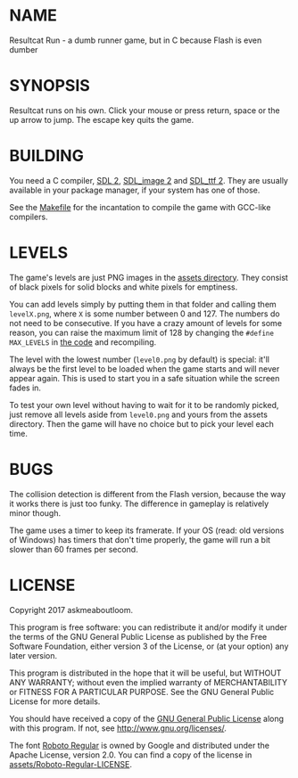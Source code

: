NAME
====

Resultcat Run - a dumb runner game, but in C because Flash is even dumber


SYNOPSIS
========

Resultcat runs on his own. Click your mouse or press return, space or the up
arrow to jump. The escape key quits the game.


BUILDING
========

You need a C compiler, [SDL 2](https://www.libsdl.org/),
[SDL\_image 2](https://www.libsdl.org/projects/SDL_image/) and
[SDL\_ttf 2](https://www.libsdl.org/projects/SDL_ttf/). They are usually
available in your package manager, if your system has one of those.

See the [Makefile](Makefile) for the incantation to compile the game with
GCC-like compilers.


LEVELS
======

The game's levels are just PNG images in the [assets directory](assets). They
consist of black pixels for solid blocks and white pixels for emptiness.

You can add levels simply by putting them in that folder and calling them
`levelX.png`, where `X` is some number between 0 and 127. The numbers do not
need to be consecutive. If you have a crazy amount of levels for some reason,
you can raise the maximum limit of 128 by changing the `#define MAX_LEVELS` in
[the code](rcrun.c) and recompiling.

The level with the lowest number (`level0.png` by default) is special: it'll
always be the first level to be loaded when the game starts and will never
appear again. This is used to start you in a safe situation while the screen
fades in.

To test your own level without having to wait for it to be randomly picked,
just remove all levels aside from `level0.png` and yours from the assets
directory. Then the game will have no choice but to pick your level each time.


BUGS
====

The collision detection is different from the Flash version, because the way it
works there is just too funky. The difference in gameplay is relatively minor
though.

The game uses a timer to keep its framerate. If your OS (read: old versions of
Windows) has timers that don't time properly, the game will run a bit slower
than 60 frames per second.


LICENSE
=======

Copyright 2017 askmeaboutloom.

This program is free software: you can redistribute it and/or modify it under
the terms of the GNU General Public License as published by the Free Software
Foundation, either version 3 of the License, or (at your option) any later
version.

This program is distributed in the hope that it will be useful, but WITHOUT ANY
WARRANTY; without even the implied warranty of MERCHANTABILITY or FITNESS FOR A
PARTICULAR PURPOSE. See the GNU General Public License for more details.

You should have received a copy of the [GNU General Public License](LICENSE)
along with this program.  If not, see <http://www.gnu.org/licenses/>.

The font [Roboto Regular](assets/Roboto-Regular.ttf) is owned by Google and
distributed under the Apache License, version 2.0. You can find a copy of the
license in [assets/Roboto-Regular-LICENSE](assets/Roboto-Regular-LICENSE).
